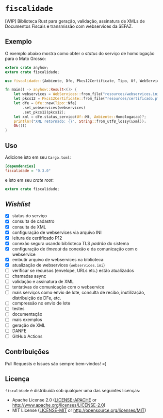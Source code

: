 # `fiscalidade`

[WIP] Biblioteca Rust para geração, validação, assinatura de XMLs de Documentos Fiscais e transmissão com webservices da SEFAZ.

## Exemplo

O exemplo abaixo mostra como obter o _status_ do serviço de homologação para o Mato Grosso:

```rust
extern crate anyhow;
extern crate fiscalidade;

use fiscalidade::{Ambiente, Dfe, Pkcs12Certificate, Tipo, Uf, WebServices};

fn main() -> anyhow::Result<()> {
    let webservices = WebServices::from_file("resources/webservices.ini")?;
    let pkcs12 = Pkcs12Certificate::from_file("resources/certificado.pfx", "minha-senha-secreta")?;
    let dfe = Dfe::new(Tipo::Nfe)
        .set_webservices(webservices)
        .set_pkcs12(pkcs12);
    let xml = dfe.status_servico(Uf::Mt, Ambiente::Homologacao)?;
    println!("XML retornado: {}", String::from_utf8_lossy(&xml));
    Ok(())
}
```

## Uso

Adicione isto em seu `Cargo.toml`:

```ini
[dependencies]
fiscalidade = "0.3.0"
```

e isto em seu _crate root_:

```rust
extern crate fiscalidade;
```

## _Wishlist_

- [x] status do serviço
- [x] consulta de cadastro
- [x] consulta de XML
- [x] configuração de webservices via arquivo INI
- [x] leitura de certificado P12
- [x] conexão segura usando biblioteca TLS _padrão_ do sistema
- [x] configuração de _timeout_ da conexão e da comunicação com o webservice
- [x] embutir arquivo de webservices na biblioteca
- [x] atualização de webservices (`webservices.ini`)
- [ ] verificar se recursos (envelope, URLs etc.) estão atualizados
- [ ] chamadas async
- [ ] validação e assinatura de XML
- [ ] tentativas de comunicação com o webservice
- [ ] mais serviços como envio de lote, consulta de recibo, inutilização, distribuição de DFe, etc.
- [ ] compressão no envio de lote
- [ ] testes
- [ ] documentação
- [ ] mais exemplos
- [ ] geração de XML
- [ ] DANFE
- [ ] GitHub Actions

## Contribuições

Pull Requests e Issues são sempre bem-vindos! =)

## Licença

`fiscalidade` é distribuída sob qualquer uma das seguintes licenças:

- Apache License 2.0 ([LICENSE-APACHE](LICENSE-APACHE) or <http://www.apache.org/licenses/LICENSE-2.0>)
- MIT License ([LICENSE-MIT](LICENSE-MIT) or <http://opensource.org/licenses/MIT>)
